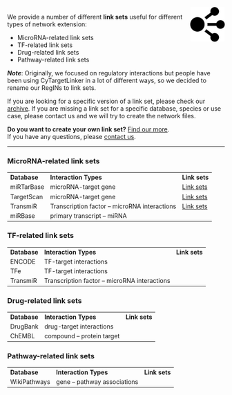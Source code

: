 <img src="../images/network-icon.png" width="80" align="right"/>

We provide a number of different **link sets** useful for different types of network extension:
* MicroRNA-related link sets
* TF-related link sets
* Drug-related link sets
* Pathway-related link sets

**_Note_**: Originally, we focused on regulatory interactions but people have been using CyTargetLinker in a lot of different ways, so we decided to rename our RegINs to link sets.

If you are looking for a specific version of a link set, please check our [archive](http://projects.bigcat.unimaas.nl/data/cytargetlinker/regins/archive/). If you are missing a link set for a specific database, species or use case, please contact us and we will try to create the network files.

**Do you want to create your own link set?** [Find our more](pages/create-link-sets). <br/>
If you have any questions, please [contact us](pages/contact).

***

### MicroRNA-related link sets
<table width="100%" >
<tr>
<td><b>Database</b></td><td><b>Interaction Types</b></td><td><b>Link sets</b></td>
</tr>
<tr>
<td>miRTarBase</td><td>microRNA-target gene</td><td><a href="https://cytargetlinker.github.io/gh-pages/pages/linksets/mirtarbase">Link sets<a/></td>
</tr>
<tr>
<td>TargetScan</td><td>microRNA-target gene</td><td><a href="https://cytargetlinker.github.io/gh-pages/pages/linksets/targetscan">Link sets<a/></td>
</tr>
<!--<tr>
<td>Tarbase</td><td>microRNA-target gene</td><td></td>
</tr>
<tr>
<td>miRecords</td><td>microRNA-target gene</td><td></td>
</tr>-->
<tr>
<td>TransmiR</td><td>Transcription factor – microRNA interactions</td><td><a href="https://cytargetlinker.github.io/gh-pages/pages/linksets/transmir">Link sets<a/></td>
</tr>
<tr>
<td>miRBase</td><td>primary transcript – miRNA</td><td><a href="https://cytargetlinker.github.io/gh-pages/pages/linksets/mirbase"></td>
</tr>
</table>

### TF-related link sets
<table>
<tr>
<td><b>Database</b></td><td><b>Interaction Types</b></td><td><b>Link sets</b></td>
</tr>
<tr>
<td>ENCODE</td><td>TF-target interactions</td><td></td>
</tr>
<tr>
<td>TFe</td><td>TF-target interactions</td><td></td>
</tr>
<tr>
<td>TransmiR</td><td>Transcription factor – microRNA interactions</td><td></td>
</tr>
</table>

### Drug-related link sets
<table>
<tr>
<td><b>Database</b></td><td><b>Interaction Types</b></td><td><b>Link sets</b></td>
</tr>
<tr>
<td>DrugBank</td><td>drug-target interactions</td><td></td>
</tr>
<tr>
<td>ChEMBL</td><td>compound – protein target</td><td></td>
</tr>
</table>

### Pathway-related link sets
<table>
<tr>
<td><b>Database</b></td><td><b>Interaction Types</b></td><td><b>Link sets</b></td>
</tr>
<tr>
<td>WikiPathways</td><td>gene – pathway associations</td><td></td>
</tr>
</table>



